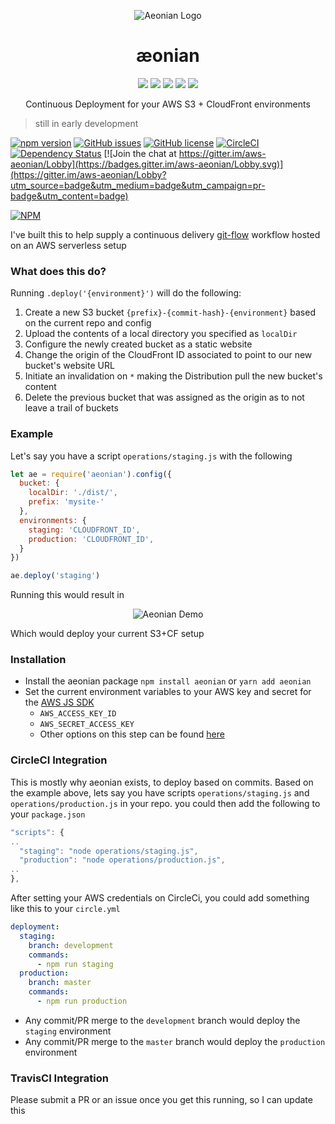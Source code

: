 <p align="center">
  <img src="https://github.com/acidjazz/aeonian/raw/master/media/ae.png" alt="Aeonian Logo"/>
</p>

<h1 align="center"> æonian</h1>

<p align="center">
  <img src="https://github.com/acidjazz/aeonian/raw/master/media/automate.png"/>
  <img src="https://github.com/acidjazz/aeonian/raw/master/media/your.png"/>
  <img src="https://github.com/acidjazz/aeonian/raw/master/media/s3.png"/>
  <img src="https://github.com/acidjazz/aeonian/raw/master/media/plus.png"/>
  <img src="https://github.com/acidjazz/aeonian/raw/master/media/cf.png"/>
</p>

<p align="center">Continuous Deployment for your AWS S3 + CloudFront environments</p>

> still in early development

[![npm version](https://badge.fury.io/js/aeonian.svg)](https://badge.fury.io/js/aeonian)
[![GitHub issues](https://img.shields.io/github/issues/acidjazz/aeonian.svg)](https://github.com/acidjazz/aeonian/issues)
[![GitHub license](https://img.shields.io/badge/license-Apache%202-blue.svg)](https://raw.githubusercontent.com/acidjazz/aeonian/master/license)
[![CircleCI](https://img.shields.io/circleci/project/github/acidjazz/aeonian.svg)](https://circleci.com/gh/acidajzz/aeonian/)
[![Dependency Status](https://gemnasium.com/badges/github.com/acidjazz/aeonian.svg)](https://gemnasium.com/github.com/acidjazz/aeonian)
[![Join the chat at https://gitter.im/aws-aeonian/Lobby](https://badges.gitter.im/aws-aeonian/Lobby.svg)](https://gitter.im/aws-aeonian/Lobby?utm_source=badge&utm_medium=badge&utm_campaign=pr-badge&utm_content=badge)

[![NPM](https://nodei.co/npm/aeonian.png)](https://nodei.co/npm/aeonian/)

I've built this to help supply a continuous delivery [git-flow](http://nvie.com/posts/a-successful-git-branching-model/) workflow hosted on an AWS serverless setup 

###  What does this do? 
Running `.deploy('{environment}')` will do the following:
1. Create a new S3 bucket `{prefix}-{commit-hash}-{environment}` based on the current repo and config
2. Upload the contents of a local directory you specified as `localDir` 
3. Configure the newly created bucket as a static website 
4. Change the origin of the CloudFront ID associated to point to our new bucket's website URL
5. Initiate an invalidation on `*` making the Distribution pull the new bucket's content
6. Delete the previous bucket that was assigned as the origin as to not leave a trail of buckets

### Example
Let's say you have a script `operations/staging.js` with the following
```javascript
let ae = require('aeonian').config({
  bucket: {
    localDir: './dist/',
    prefix: 'mysite-'
  },
  environments: {
    staging: 'CLOUDFRONT_ID',
    production: 'CLOUDFRONT_ID',
  }
})

ae.deploy('staging')
```
Running this would  result in
<p align="center">
 <img src="https://github.com/acidjazz/aeonian/raw/master/demo.gif" alt="Aeonian Demo"/>
</p>
Which would deploy your current S3+CF setup 

### Installation

* Install the aeonian package
`npm install aeonian` or `yarn add aeonian`
* Set the current environment variables to your AWS key and secret for the [AWS JS SDK](https://aws.amazon.com/sdk-for-node-js/)
  * `AWS_ACCESS_KEY_ID`
  * `AWS_SECRET_ACCESS_KEY`
  * Other options on this step can be found [here](http://docs.aws.amazon.com/sdk-for-javascript/v2/developer-guide/setting-credentials-node.html)

### CircleCI Integration
This is mostly why aeonian exists, to deploy based on commits.  Based on the example above, lets say you have scripts `operations/staging.js` and `operations/production.js` in your repo.  you could then add the following to your `package.json`
```javascript
"scripts": {
..
  "staging": "node operations/staging.js",
  "production": "node operations/production.js",
..
},
```
After setting your AWS credentials on CircleCi, you could add something like this to your `circle.yml`
```yaml
deployment:
  staging:
    branch: development
    commands:
      - npm run staging
  production:
    branch: master
    commands:
      - npm run production
```
* Any commit/PR merge to the `development` branch would deploy the `staging` environment
* Any commit/PR merge to the `master` branch would deploy the `production` environment

### TravisCI Integration
Please submit a PR or an issue once you get this running, so I can update this
